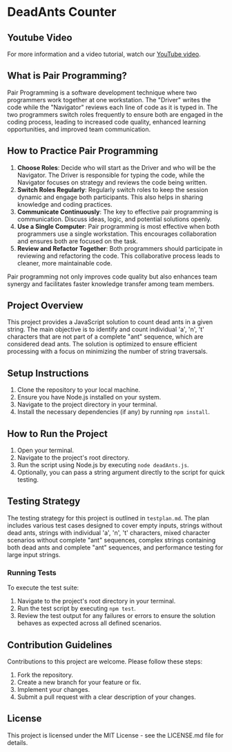 # DeadAnts Counter

## Youtube Video
For more information and a video tutorial, watch our [YouTube video](https://youtu.be/Sq5ejAavoO0).


## What is Pair Programming?
Pair Programming is a software development technique where two programmers work together at one workstation. The "Driver" writes the code while the "Navigator" reviews each line of code as it is typed in. The two programmers switch roles frequently to ensure both are engaged in the coding process, leading to increased code quality, enhanced learning opportunities, and improved team communication.

## How to Practice Pair Programming
1. **Choose Roles**: Decide who will start as the Driver and who will be the Navigator. The Driver is responsible for typing the code, while the Navigator focuses on strategy and reviews the code being written.
2. **Switch Roles Regularly**: Regularly switch roles to keep the session dynamic and engage both participants. This also helps in sharing knowledge and coding practices.
3. **Communicate Continuously**: The key to effective pair programming is communication. Discuss ideas, logic, and potential solutions openly.
4. **Use a Single Computer**: Pair programming is most effective when both programmers use a single workstation. This encourages collaboration and ensures both are focused on the task.
5. **Review and Refactor Together**: Both programmers should participate in reviewing and refactoring the code. This collaborative process leads to cleaner, more maintainable code.

Pair programming not only improves code quality but also enhances team synergy and facilitates faster knowledge transfer among team members.

## Project Overview
This project provides a JavaScript solution to count dead ants in a given string. The main objective is to identify and count individual 'a', 'n', 't' characters that are not part of a complete "ant" sequence, which are considered dead ants. The solution is optimized to ensure efficient processing with a focus on minimizing the number of string traversals.

## Setup Instructions
1. Clone the repository to your local machine.
2. Ensure you have Node.js installed on your system.
3. Navigate to the project directory in your terminal.
4. Install the necessary dependencies (if any) by running `npm install`.

## How to Run the Project
1. Open your terminal.
2. Navigate to the project's root directory.
3. Run the script using Node.js by executing `node deadAnts.js`.
4. Optionally, you can pass a string argument directly to the script for quick testing.

## Testing Strategy
The testing strategy for this project is outlined in `testplan.md`. The plan includes various test cases designed to cover empty inputs, strings without dead ants, strings with individual 'a', 'n', 't' characters, mixed character scenarios without complete "ant" sequences, complex strings containing both dead ants and complete "ant" sequences, and performance testing for large input strings.

### Running Tests
To execute the test suite:
1. Navigate to the project's root directory in your terminal.
2. Run the test script by executing `npm test`.
3. Review the test output for any failures or errors to ensure the solution behaves as expected across all defined scenarios.

## Contribution Guidelines
Contributions to this project are welcome. Please follow these steps:
1. Fork the repository.
2. Create a new branch for your feature or fix.
3. Implement your changes.
4. Submit a pull request with a clear description of your changes.

## License
This project is licensed under the MIT License - see the LICENSE.md file for details.

